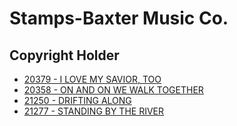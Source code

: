 # Stamps-Baxter Music Co.

## Copyright Holder

- [20379 - I LOVE MY SAVIOR, TOO](/hymns/20379.md)
- [20358 - ON AND ON WE WALK TOGETHER](/hymns/20358.md)
- [21250 - DRIFTING ALONG](/hymns/21250.md)
- [21277 - STANDING BY THE RIVER](/hymns/21277.md)

